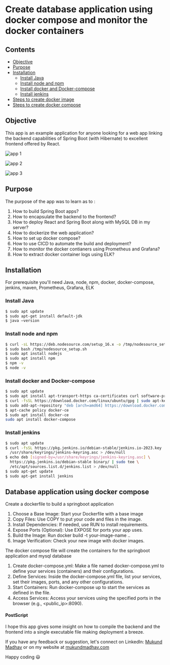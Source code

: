 
# Create database application using docker compose and monitor the docker containers

## Contents

  - [Objective](#Objective)
  - [Purpose](#Purpose)
  - [Installation](#Installation)
       - [Install Java](#Install-Java)
       - [Install node and npm](#Install-node-and-npm)
       - [Install docker and Docker-compose](#Install-docker-and-Docker-compose)
       - [Install jenkins](#Install-jenkins)
  - [Steps to create docker image](#Create-a-dockerfile-to-build-a-springboot-application)
  - [Steps to create docker compose](#The-docker-compose-file-will-create-the-containers-for-the-springboot-application-and-mysql-database)

  
## Objective

This app is an example application for anyone looking for a web app linking the backend capabilities of Spring Boot (with Hibernate) to excellent frontend offered by React. 

![app 1](https://github.com/chitu1629/react-springboot-mysql/assets/108867392/ba08d090-df19-45df-8ae4-e57ebf6c16ec)

![app 2](https://github.com/chitu1629/react-springboot-mysql/assets/108867392/4917632d-8f17-4b39-8f2d-5b0f7e4b9b9e)

![app 3](https://github.com/chitu1629/react-springboot-mysql/assets/108867392/b91cec3a-af08-437e-a64e-cbd971ae7ae8)


## Purpose

The purpose of the app was to learn as to : 

 1. How to build Spring Boot apps?
 2. How to encapsulate the backend to the frontend?
 3. How to deploy React and Spring Boot along with MySQL DB in my server?
 4. How to dockerize the web application?
 5. How to set up docker compose?
 6. How to use CICD to automate the build and deployment?
 7. How to monitor the docker contianers using Prometheus and Grafana?
 8. How to extract docker container logs using ELK?

## Installation

For prerequisite you'll need Java, node, npm, docker, docker-compose, jenkins, maven, Prometheus, Grafana, ELK

### Install Java

```sh
$ sudo apt update 
$ sudo apt-get install default-jdk 
$ java –version 
```
### Install node and npm

```sh
$ curl -sL https://deb.nodesource.com/setup_16.x -o /tmp/nodesource_setup.sh  
$ sudo bash /tmp/nodesource_setup.sh  
$ sudo apt install nodejs
$ sudo apt install npm
$ npm -v
$ node -v  
```

### Install docker and Docker-compose

```sh
$ sudo apt update 
$ sudo apt install apt-transport-https ca-certificates curl software-properties-common 
$ curl -fsSL https://download.docker.com/linux/ubuntu/gpg | sudo apt-key add - 
$ sudo add-apt-repository "deb [arch=amd64] https://download.docker.com/linux/ubuntu focal stable" 
$ apt-cache policy docker-ce 
$ sudo apt install docker-ce
sudo apt install docker-compose 
```

### Install jenkins

```sh
$ sudo apt update 
$ curl -fsSL https://pkg.jenkins.io/debian-stable/jenkins.io-2023.key | sudo tee \ 
  /usr/share/keyrings/jenkins-keyring.asc > /dev/null  
$ echo deb [signed-by=/usr/share/keyrings/jenkins-keyring.asc] \ 
  https://pkg.jenkins.io/debian-stable binary/ | sudo tee \ 
  /etc/apt/sources.list.d/jenkins.list > /dev/null  
$ sudo apt-get update  
$ sudo apt-get install jenkins  
```

## Database application using docker compose

Create a dockerfile to build a springboot application

1. Choose a Base Image: Start your Dockerfile with a base image
2. Copy Files: Use COPY to put your code and files in the image.
3. Install Dependencies: If needed, use RUN to install requirements.
4. Expose Ports (Optional): Use EXPOSE for ports your app uses.
5. Build the Image: Run docker build -t your-image-name ..
6. Image Verification: Check your new image with docker images.
   
The docker compose file will create the containers for the springboot application and mysql database 

1. Create docker-compose.yml: Make a file named docker-compose.yml to define your services (containers) and their configurations.
2. Define Services: Inside the docker-compose.yml file, list your services, set their images, ports, and any other configurations.
3. Start Containers: Run docker-compose up to start the services as defined in the file.
4. Access Services: Access your services using the specified ports in the browser (e.g., <public_ip>:8090).

####  PostScript

I hope this app gives some insight on how to compile the backend and the frontend into a single executable file making deployment a breeze. 

If you have any feedback or suggestion, let's connect on LinkedIn: [Mukund Madhav](https://www.linkedin.com/in/mukundmadhav02/) or on my website at [mukundmadhav.com](https://mukundmadhav.com)

Happy coding 😃
